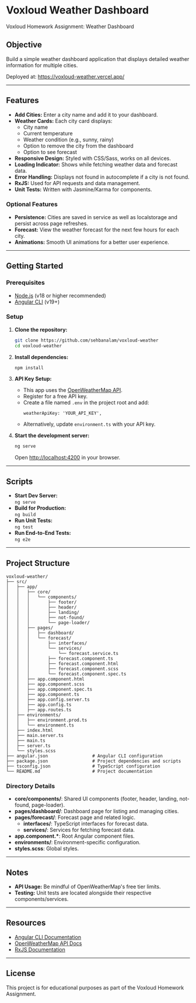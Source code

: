 # Voxloud Weather Dashboard

Voxloud Homework Assignment: Weather Dashboard

## Objective

Build a simple weather dashboard application that displays detailed weather information for multiple cities.

Deployed at: https://voxloud-weather.vercel.app/

---

## Features

- **Add Cities:** Enter a city name and add it to your dashboard.
- **Weather Cards:** Each city card displays:
  - City name
  - Current temperature
  - Weather condition (e.g., sunny, rainy)
  - Option to remove the city from the dashboard
  - Option to see forecast
- **Responsive Design:** Styled with CSS/Sass, works on all devices.
- **Loading Indicator:** Shows while fetching weather data and forecast data.
- **Error Handling:** Displays not found in autocomplete if a city is not found.
- **RxJS:** Used for API requests and data management.
- **Unit Tests:** Written with Jasmine/Karma for components.

### Optional Features

- **Persistence:** Cities are saved in service as well as localstorage and persist across page refreshes.
- **Forecast:** View the weather forecast for the next few hours for each city.
- **Animations:** Smooth UI animations for a better user experience.

---

## Getting Started

### Prerequisites

- [Node.js](https://nodejs.org/) (v18 or higher recommended)
- [Angular CLI](https://angular.dev/tools/cli) (v19+)

### Setup

1. **Clone the repository:**
   ```bash
   git clone https://github.com/sehbanalam/voxloud-weather
   cd voxloud-weather
   ```

2. **Install dependencies:**
   ```bash
   npm install
   ```

3. **API Key Setup:**
   - This app uses the [OpenWeatherMap API](https://openweathermap.org/api).
   - Register for a free API key.
   - Create a file named `.env` in the project root and add:
     ```
     weatherApiKey: 'YOUR_API_KEY',
     ```
   - Alternatively, update `environment.ts` with your API key.

4. **Start the development server:**
   ```bash
   ng serve
   ```
   Open [http://localhost:4200](http://localhost:4200) in your browser.

---

## Scripts

- **Start Dev Server:**  
  `ng serve`
- **Build for Production:**  
  `ng build`
- **Run Unit Tests:**  
  `ng test`
- **Run End-to-End Tests:**  
  `ng e2e`

---

## Project Structure

```
voxloud-weather/
├── src/
│   ├── app/
│   │   ├── core/
│   │   │   └── components/
│   │   │       ├── footer/
│   │   │       ├── header/
│   │   │       ├── landing/
│   │   │       ├── not-found/
│   │   │       └── page-loader/
│   │   ├── pages/
│   │   │   ├── dashboard/
│   │   │   └── forecast/
│   │   │       ├── interfaces/
│   │   │       └── services/
│   │   │           └── forecast.service.ts
│   │   │       ├── forecast.component.ts
│   │   │       ├── forecast.component.html
│   │   │       ├── forecast.component.scss
│   │   │       └── forecast.component.spec.ts
│   │   ├── app.component.html
│   │   ├── app.component.scss
│   │   ├── app.component.spec.ts
│   │   ├── app.component.ts
│   │   ├── app.config.server.ts
│   │   ├── app.config.ts
│   │   ├── app.routes.ts
│   ├── environments/
│   │   ├── environment.prod.ts
│   │   └── environment.ts
│   ├── index.html
│   ├── main.server.ts
│   ├── main.ts
│   ├── server.ts
│   └── styles.scss
├── angular.json                 # Angular CLI configuration
├── package.json                 # Project dependencies and scripts
├── tsconfig.json                # TypeScript configuration
└── README.md                    # Project documentation
```

### Directory Details

- **core/components/**: Shared UI components (footer, header, landing, not-found, page-loader).
- **pages/dashboard/**: Dashboard page for listing and managing cities.
- **pages/forecast/**: Forecast page and related logic.
  - **interfaces/**: TypeScript interfaces for forecast data.
  - **services/**: Services for fetching forecast data.
- **app.component.\***: Root Angular component files.
- **environments/**: Environment-specific configuration.
- **styles.scss**: Global styles.

---

## Notes

- **API Usage:** Be mindful of OpenWeatherMap's free tier limits.
- **Testing:** Unit tests are located alongside their respective components/services.

---

## Resources

- [Angular CLI Documentation](https://angular.dev/tools/cli)
- [OpenWeatherMap API Docs](https://openweathermap.org/api)
- [RxJS Documentation](https://rxjs.dev/)

---

## License

This project is for educational purposes as part of the Voxloud Homework Assignment.